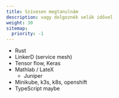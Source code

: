```yaml
---
title: Szívesen megtanulnám
description: vagy dolgoznék velük idővel
weight: 30
sitemap:
  priority: -1
---
```


- Rust
- LinkerD (service mesh)
- Tensor flow, Keras
- Mathlab / LateX
    - Juniper
- Minikube, k3s, k8s, openshift
- TypeScript maybe
